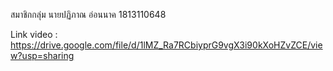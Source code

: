 สมาชิกกลุ่ม
นายปฏิภาณ อ่อนนาค 1813110648

Link video : https://drive.google.com/file/d/1lMZ_Ra7RCbiyprG9vgX3i90kXoHZvZCE/view?usp=sharing